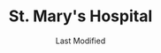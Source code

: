 ---
layout: location-page
date: Last Modified
description: "Local COVID-19 testing is available at St. Mary's Hospital in Jefferson City, Missouri, USA."
permalink: "locations/missouri/jefferson-city/st-marys-hospital/"
tags:
  - locations
  - missouri
title: St. Mary's Hospital
uniqueName: st-marys-hospital
state: Missouri
stateAbbr: MO
hood: "Jefferson City"
address: "2505 Mission Drive"
city: "Jefferson City"
zip: "65109"
zipsNearby: "65441 65443 65452 65453 65457 65459 65463 65473 65584 65486 65532 65534 65535 65786 65591 65529 65550 65556 65787 65401 65402 65409 65559 65567 65580 65582 65583 65001 65230 65320 65010 65231 65011 63013 65013 63333 65232 63014 65322 65014 65062 65016 65233 65017 65237 65018 65042 65020 65023 65240 65024 65243 65025 65324 65325 65201 65202 65203 65205 65211 65212 65215 65216 65217 65218 65299 65326 65026 65072 65032 63345 65248 65329 65034 65250 65035 65251 63037 65254 65037 65038 65255 65256 65039 65040 65041 65257 63350 65043 65334 65335 65046 65101 65102 65103 65104 65105 65106 65107 65108 65109 65110 65111 63351 65047 65262 65048 63352 65049 65050 63056 65051 65052 65053 65054 65055 63357 65264 65058 65265 63359 65270 65059 63361 65345 65036 65061 65347 65063 63363 65274 63068 65064 65065 65348 65066 65276 65067 65068 65278 65069 65279 63091 65280 65074 65075 65076 65282 65301 65302 65350 65077 65078 65284 63080 65079 65354 65080 65285 65081 63378 63381 65082 65083 65084 63383 63384 65085 63388 65287" 
mapUrl: "http://maps.apple.com/?q=St+Marys+Hospital&address=2505+Mission+Drive,Jefferson+City,Missouri,65109"
locationType: Drive-thru
phone: "573-681-3000"
website: "https://www.ssmhealth.com/coronavirus-updates"
onlineBooking: undefined
closed: undefined
closedUpdate: April 17th, 2020
notes: "By appointment only. Requires doctor's referral."
days: Contact for hours of operation.
ctaMessage: Learn more
ctaUrl: "https://www.ssmhealth.com/coronavirus-updates"
---